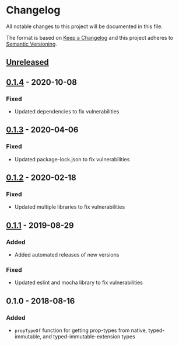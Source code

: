 # Changelog

All notable changes to this project will be documented in this file.

The format is based on [Keep a Changelog](http://keepachangelog.com/en/1.0.0/)
and this project adheres to [Semantic Versioning](http://semver.org/spec/v2.0.0.html).

## [Unreleased]

## [0.1.4] - 2020-10-08
### Fixed
- Updated dependencies to fix vulnerabilities

## [0.1.3] - 2020-04-06
### Fixed
- Updated package-lock.json to  fix vulnerabilities

## [0.1.2] - 2020-02-18
### Fixed
- Updated multiple libraries to fix vulnerabilities

## [0.1.1] - 2019-08-29
### Added
- Added automated releases of new versions

### Fixed
- Updated eslint and mocha library to fix vulnerabilities

## 0.1.0 - 2018-08-16
### Added
- `propTypeOf` function for getting prop-types from native, typed-immutable, and typed-immutable-extension types

[Unreleased]: https://github.com/brightcove/typed-immutable-proptypes/compare/v0.1.4...HEAD
[0.1.4]: https://github.com/brightcove/typed-immutable-proptypes/compare/v0.1.3...v0.1.4
[0.1.3]: https://github.com/brightcove/typed-immutable-proptypes/compare/v0.1.2...v0.1.3
[0.1.2]: https://github.com/brightcove/typed-immutable-proptypes/compare/v0.1.1...v0.1.2
[0.1.1]: https://github.com/brightcove/typed-immutable-proptypes/compare/v0.1.0...v0.1.1
